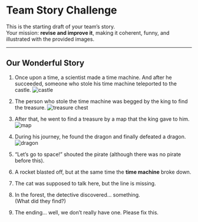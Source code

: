 # Team Story Challenge

This is the starting draft of your team’s story.  
Your mission: **revise and improve it**, making it coherent, funny, and illustrated with the provided images.

---

## Our Wonderful Story

1. Once upon a time, a scientist made a time machine. And after he succeeded, someone who stole his time machine teleported to the castle.
   ![castle](img/castle.png)

2. The person who stole the time machine was begged by the king to find the treasure.
   ![treasure chest](img/treasure_large.png)
  
3. After that, he went to find a treasure by a map that the king gave to him.
   ![map](img/map.png)

4. During his journey, he found the dragon and finally defeated a dragon.
   ![dragon](img/dragon.png)

5. “Let’s go to space!” shouted the pirate (although there was no pirate before this).  

6. A rocket blasted off, but at the same time the **time machine** broke down. 

7. The cat was supposed to talk here, but the line is missing.  

8. In the forest, the detective discovered… something.  
   (What did they find?)  

9. The ending… well, we don’t really have one. Please fix this.
